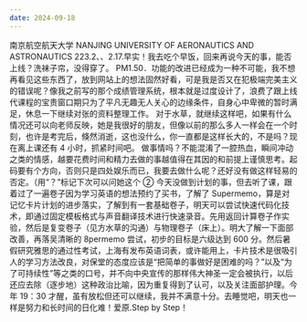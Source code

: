 ```yaml
---
date: 2024-09-18
---
```


南京航空航天大学
NANJING UNIVERSITY OF AERONAUTICS AND ASTRONAUTICS
223.2、、2.17.早实！我去吃个早饭，回来再说今天的事，能否上线？洗袜子帘，没得穿了。
PM1.50．功能的改进已经成为一种不可能，我不想再看见这些东西了，放到网站上的想法固然好看，可是我是否又在犯极端完美主义的错误呢？像我之前写的那个成绩管理系统，根本就是过度设计了，浪费了跟上线代课程的宝贵窗口期只为了平凡无趣无人关心的边缘条件，自身心中卑微的暂时满足，休息一下继续对张的资料整理工作。
对于水草，就继续这样吧，如果有什么情况还可以向老师反映，她是我很好的朋友，但像以前的那么多人一样会在一个时刻，也许是考完后，倏然消逝，这也没什么，你一直都是这样长大的，不是吗？现在离上课还有 4 小时，抓紧时间吧。
做事情吗？不能混淆了一腔热血，瞬间冲动之类的情感，越要花费时间和精力去做的事越值得在其因的和前提上谨慎思考。起码要有个方向，否则只是四处娱乐而已，我要去做什么呢？还好没有做这样轻易的否定。（用“？”标记下次可以问她这个 ②
今天没做到计划的事，但去听了课，跟着过了一遍卷子因为学习英语的想法预约了买书，了解了 Supermemo，算是对记忆卡片计划的进步落实，了解到有一套基础卷子，明天可以尝试快速代码化技术，即通过固定模板格式与声音翻译技术进行快速录音。先用返回计算卷子作实验，然后是复变卷子（见方水草的沟通）与物理卷子（床上）。明大了解一下面部改善，再落吴清晰的 8permemo 尝试，初步的目标是六级达到 600 分。然后暑假研究雅思的通过性考试，上海有发布英语词表，或许能用上，卡片技术是很吸引人的学习方法改良，对保堂的态度应该是“把简单的事做好是困难的吗？”以及“为了可持续性”等之类的口号，并不向中央宣传的那样伟大神圣一定会被执行，以后还应去除（逐步地）这种政治比喻，因为重复得到了认可，以及关注面部护理。今年 19：30 才醒，虽有放松但还可以继续，我并不满意十分。去睡觉吧，明天也一样是努力和长时间的日化难！爱原.Step by Step！
